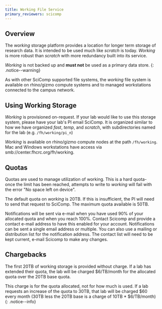 ```yaml
---
title: Working File Service
primary_reviewers: scicomp
---
```


## Overview

The _working_ storage platform provides a location for longer term storage of research data.  It is intended to be used much like _scratch_ is today.  _Working_ is more robust than _scratch_ with more redundancy built into its service.

_Working_ is not backed up and **must not** be used as a primary data store.
{: .notice--warning}

As with other SciComp supported file systems, the _working_ file system is available on rhino/gizmo compute systems and to managed workstations connected to the campus network.

## Using Working Storage

_Working_ is provisioned on-request.  If your lab would like to use this storage system, please have your lab's PI email SciComp.  It is organized similar to how we have organized _fast_, _temp_, and _scratch_, with subdirectories named for the lab (e.g. `/fh/working/pi_n`)

_Working_ is available on rhino/gizmo compute nodes at the path `/fh/working`.  Mac and Windows workstations have access via smb://center.fhcrc.org/fh/working.

## Quotas 

Quotas are used to manage utilization of working.  This is a hard quota- once the limit has been reached, attempts to write to _working_ will fail with the error "No space left on device".

The default quota on _working_ is 20TB.  If this is insufficient, the PI will need to send that request to SciComp.  The maximum quota available is 50TB.

Notifications will be sent via e-mail when you have used 90% of your allocated quota and when you reach 100%. Contact Scicomp and provide a contact e-mail address to have this enabled for your account. Notifications can be sent a single email address or multiple. You can also use a mailing or distribution list for the notification address. The contact list will need to be kept current, e-mail Scicomp to make any changes. 

## Chargebacks

The first 20TB of working storage is provided without charge.  If a lab has extended their quota, the lab will be charged $6/TB/month for the allocated quota over the 20TB base quota.

This charge is for the quota allocated, not for how much is used.  If a lab requests an increase of the quota to 30TB, that lab will be charged $60 every month (30TB less the 20TB base is a charge of 10TB * $6/TB/month)
{: .notice--info}
